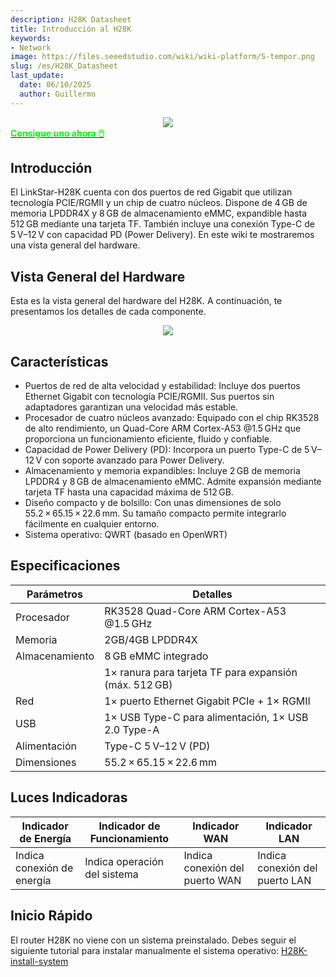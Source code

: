 ```yaml
---
description: H28K Datasheet
title: Introducción al H28K
keywords:
- Network
image: https://files.seeedstudio.com/wiki/wiki-platform/S-tempor.png
slug: /es/H28K_Datasheet
last_update:
  date: 06/10/2025
  author: Guillermo
---
```


<!-- ---
name: H28K Router with 8GB eMMC, QWRT support
category: 
bzurl: 
prodimagename:
surveyurl: 
sku: *******
tags:
--- -->

<div align="center"><img width={500} src="https://files.seeedstudio.com/wiki/H28K/Overview.jpg" /></div>

<div class="get_one_now_container" style={{textAlign: 'center'}}>
    <a class="get_one_now_item" href="https://www.seeedstudio.com/LinkStar-H28K-0208-p-5848.html" target="_blank" rel="noopener noreferrer">
            <strong><span><font color={'FFFFFF'} size={"4"}> Consigue uno ahora 🖱️</font></span></strong>
    </a>
</div>

## Introducción

El LinkStar-H28K cuenta con dos puertos de red Gigabit que utilizan tecnología PCIE/RGMII y un chip de cuatro núcleos. Dispone de 4 GB de memoria LPDDR4X y 8 GB de almacenamiento eMMC, expandible hasta 512 GB mediante una tarjeta TF. También incluye una conexión Type-C de 5 V–12 V con capacidad PD (Power Delivery). En este wiki te mostraremos una vista general del hardware.

## Vista General del Hardware

Esta es la vista general del hardware del H28K. A continuación, te presentamos los detalles de cada componente.

<div align="center"><img width={500} src="https://files.seeedstudio.com/wiki/H28K/29.png" /></div>

## Características

- Puertos de red de alta velocidad y estabilidad: Incluye dos puertos Ethernet Gigabit con tecnología PCIE/RGMII. Sus puertos sin adaptadores garantizan una velocidad más estable.
- Procesador de cuatro núcleos avanzado: Equipado con el chip RK3528 de alto rendimiento, un Quad-Core ARM Cortex-A53 @1.5 GHz que proporciona un funcionamiento eficiente, fluido y confiable.
- Capacidad de Power Delivery (PD): Incorpora un puerto Type-C de 5 V–12 V con soporte avanzado para Power Delivery.
- Almacenamiento y memoria expandibles: Incluye 2 GB de memoria LPDDR4 y 8 GB de almacenamiento eMMC. Admite expansión mediante tarjeta TF hasta una capacidad máxima de 512 GB.
- Diseño compacto y de bolsillo: Con unas dimensiones de solo 55.2 × 65.15 × 22.6 mm. Su tamaño compacto permite integrarlo fácilmente en cualquier entorno.
- Sistema operativo: QWRT (basado en OpenWRT)

## Especificaciones

| **Parámetros**   | **Detalles**                                                  |
| ---------------- | ------------------------------------------------------------- |
| Procesador       | RK3528 Quad-Core ARM Cortex-A53 @1.5 GHz                      |
| Memoria          | 2GB/4GB LPDDR4X                                               |
| Almacenamiento   | 8 GB eMMC integrado                                           |
|                  | 1× ranura para tarjeta TF para expansión (máx. 512 GB)        |
| Red              | 1× puerto Ethernet Gigabit PCIe + 1× RGMII                    |
| USB              | 1× USB Type-C para alimentación, 1× USB 2.0 Type-A            |
| Alimentación     | Type-C 5 V–12 V (PD)                                          |
| Dimensiones      | 55.2 × 65.15 × 22.6 mm                                        |

## Luces Indicadoras

| Indicador de Energía       | Indicador de Funcionamiento  | Indicador WAN               | Indicador LAN               |
| -------------------------- | ---------------------------- | --------------------------- | --------------------------- |
| Indica conexión de energía | Indica operación del sistema | Indica conexión del puerto WAN | Indica conexión del puerto LAN |

## Inicio Rápido

El router H28K no viene con un sistema preinstalado. Debes seguir el siguiente tutorial para instalar manualmente el sistema operativo: [H28K-install-system](/H28K-install-system)

<div class="button_tech_support_container">
<a href="https://forum.seeedstudio.com/" class="button_forum"></a> 
<a href="https://www.seeedstudio.com/contacts" class="button_email"></a>
</div>

<div class="button_tech_support_container">
<a href="https://discord.gg/eWkprNDMU7" class="button_discord"></a> 
<a href="https://github.com/Seeed-Studio/wiki-documents/discussions/69" class="button_discussion"></a>
</div>
